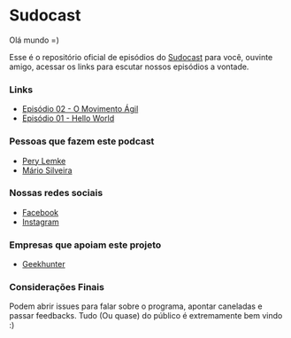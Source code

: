 **Sudocast**
===================

Olá mundo =)

Esse é o repositório oficial de episódios do [Sudocast](http://www.sudocast.com.br) para você, ouvinte amigo, acessar os links para escutar nossos episódios a vontade.

### Links

* [Episódio 02 - O Movimento Ágil](http://sudocast.com.br/portfolio-items/ep-0002-agile/)
* [Episódio 01 - Hello World](http://sudocast.com.br/portfolio-items/ep-0001-hello-world/)

### Pessoas que fazem este podcast

* [Pery Lemke](https://www.github.com/perylemke)
* [Mário Silveira](https://www.github.com/dermarios)

### Nossas redes sociais

* [Facebook](https://www.facebook.com/1sudocast)
* [Instagram](https://www.instagram.com/sudocast)

### Empresas que apoiam este projeto

* [Geekhunter](https://www.geekhunter.com.br/)

### Considerações Finais

Podem abrir issues para falar sobre o programa, apontar caneladas e passar feedbacks. Tudo (Ou quase) do público é extremamente bem vindo :)
